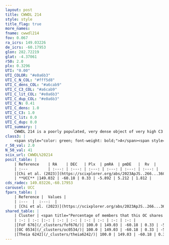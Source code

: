 ```yaml
---
layout: post
title: CWWDL 214
style: style
title_flag: true
more_names: 
fname: cwwdl214
fov: 0.067
ra_icrs: 149.03226
de_icrs: -60.17953
glon: 282.72219
glat: -4.37061
r50: 2.0
plx: 0.3296
UTI: "0.00"
UTI_COLOR: "#e0a6b3"
UTI_C_N_COL: "#fff5d8"
UTI_C_dens_COL: "#a6cab9"
UTI_C_C3_COL: "#a6cab9"
UTI_C_lit_COL: "#e0a6b3"
UTI_C_dup_COL: "#e0a6b3"
UTI_C_N: 0.41
UTI_C_dens: 1.0
UTI_C_C3: 1.0
UTI_C_lit: 0.0
UTI_C_dup: 0.0
UTI_summary: |
    CWWDL 214 is a poorly populated, very dense object of very high C3 quality. It was recently reported in the literature.<br><br><span style="color: #99180f; font-weight: bold;">Warning: </span>This is very likely a duplicate object, which shares a large percentage of members with at least one previously reported entry.
class3: |
    <span style="color: green; font-weight: bold;">A</span><span style="color: green; font-weight: bold;">A</span>
r_50_val: 2.0
N_50_val: 41
scix_url: CWWDL%20214
posit_table: |
    | Reference    | RA    | DEC   | Plx  | pmRA  | pmDE   |  Rv  |
    | :---         | :---: | :---: | :---: | :---: | :---: | :---: |
    |[Chi et al. (2023)](https://scixplorer.org/abs/2023ApJS..266...36C) | 149.032 | -60.164 | 0.328 | -5.951 | 5.182 | 0.093 |
    | **UCC** |149.032 | -60.18 | 0.33 | -5.892 | 5.212 | 1.812 | 
cds_radec: 149.03226,-60.17953
carousel: UCC
fpars_table: |
    | Reference |  Values |
    | :---  |  :---:  |
    | [Chi et al. (2023)](https://scixplorer.org/abs/2023ApJS..266...36C) | `logAge=8.48, Z=-0.28` |
shared_table: |
    | Cluster | <span title="Percentage of members that this OC shares with the ones listed">%</span>   | RA   | DEC   | Plx   | pmRA  | pmDE  | Rv | UTI |
    | :-: | :-: |:-: | :-: | :-: | :-: | :-: | :-: | :-: |
    |[FoF 676](/_clusters/fof676/)| 100.0 | 149.03 | -60.18 | 0.33 | -5.88 | 5.22 | -0.08 |0.54 |
    |[OC 0534](/_clusters/oc0534/)| 100.0 | 149.03 | -60.18 | 0.33 | -5.88 | 5.22 | 0.81 |0.02 |
    |[Theia 6242](/_clusters/theia6242/)| 100.0 | 149.03 | -60.18 | 0.33 | -5.87 | 5.22 | 0.66 |0.04 |
---
```

